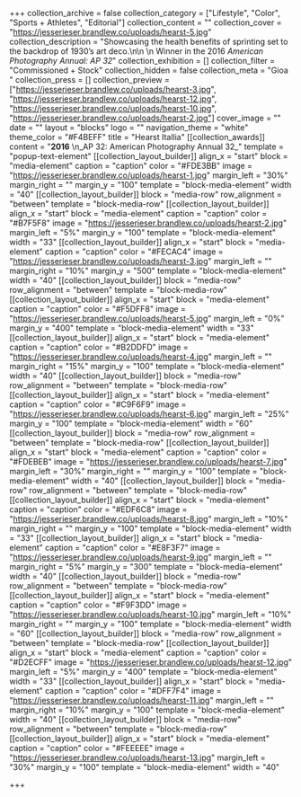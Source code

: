 +++
collection_archive = false
collection_category = ["Lifestyle", "Color", "Sports + Athletes", "Editorial"]
collection_content = ""
collection_cover = "https://jesserieser.brandlew.co/uploads/hearst-5.jpg"
collection_description = "Showcasing the health benefits of sprinting set to the backdrop of 1930’s art deco.\n\n  \n Winner in the 2016 _American Photography Annual: AP 32_"
collection_exhibition = []
collection_filter = "Commissioned + Stock"
collection_hidden = false
collection_meta = "Gioa "
collection_press = []
collection_preview = ["https://jesserieser.brandlew.co/uploads/hearst-3.jpg", "https://jesserieser.brandlew.co/uploads/hearst-12.jpg", "https://jesserieser.brandlew.co/uploads/hearst-10.jpg", "https://jesserieser.brandlew.co/uploads/hearst-2.jpg"]
cover_image = ""
date = ""
layout = "blocks"
logo = ""
navigation_theme = "white"
theme_color = "#F4BEFF"
title = "Hearst Itallia"
[[collection_awards]]
content = "**2016**  \n_AP 32: American Photography Annual 32_"
template = "popup-text-element"
[[collection_layout_builder]]
align_x = "start"
block = "media-element"
caption = "caption"
color = "#FDE3BB"
image = "https://jesserieser.brandlew.co/uploads/hearst-1.jpg"
margin_left = "30%"
margin_right = ""
margin_y = "100"
template = "block-media-element"
width = "40"
[[collection_layout_builder]]
block = "media-row"
row_alignment = "between"
template = "block-media-row"
[[collection_layout_builder]]
align_x = "start"
block = "media-element"
caption = "caption"
color = "#B7F5F8"
image = "https://jesserieser.brandlew.co/uploads/hearst-2.jpg"
margin_left = "5%"
margin_y = "100"
template = "block-media-element"
width = "33"
[[collection_layout_builder]]
align_x = "start"
block = "media-element"
caption = "caption"
color = "#FECAC4"
image = "https://jesserieser.brandlew.co/uploads/hearst-3.jpg"
margin_left = ""
margin_right = "10%"
margin_y = "500"
template = "block-media-element"
width = "40"
[[collection_layout_builder]]
block = "media-row"
row_alignment = "between"
template = "block-media-row"
[[collection_layout_builder]]
align_x = "start"
block = "media-element"
caption = "caption"
color = "#F5DFF8"
image = "https://jesserieser.brandlew.co/uploads/hearst-5.jpg"
margin_left = "0%"
margin_y = "400"
template = "block-media-element"
width = "33"
[[collection_layout_builder]]
align_x = "start"
block = "media-element"
caption = "caption"
color = "#B2DDFD"
image = "https://jesserieser.brandlew.co/uploads/hearst-4.jpg"
margin_left = ""
margin_right = "15%"
margin_y = "100"
template = "block-media-element"
width = "40"
[[collection_layout_builder]]
block = "media-row"
row_alignment = "between"
template = "block-media-row"
[[collection_layout_builder]]
align_x = "start"
block = "media-element"
caption = "caption"
color = "#C9F6F9"
image = "https://jesserieser.brandlew.co/uploads/hearst-6.jpg"
margin_left = "25%"
margin_y = "100"
template = "block-media-element"
width = "60"
[[collection_layout_builder]]
block = "media-row"
row_alignment = "between"
template = "block-media-row"
[[collection_layout_builder]]
align_x = "start"
block = "media-element"
caption = "caption"
color = "#FDEBEB"
image = "https://jesserieser.brandlew.co/uploads/hearst-7.jpg"
margin_left = "30%"
margin_right = ""
margin_y = "100"
template = "block-media-element"
width = "40"
[[collection_layout_builder]]
block = "media-row"
row_alignment = "between"
template = "block-media-row"
[[collection_layout_builder]]
align_x = "start"
block = "media-element"
caption = "caption"
color = "#EDF6C8"
image = "https://jesserieser.brandlew.co/uploads/hearst-8.jpg"
margin_left = "10%"
margin_right = ""
margin_y = "100"
template = "block-media-element"
width = "33"
[[collection_layout_builder]]
align_x = "start"
block = "media-element"
caption = "caption"
color = "#E8F3F7"
image = "https://jesserieser.brandlew.co/uploads/hearst-9.jpg"
margin_left = ""
margin_right = "5%"
margin_y = "300"
template = "block-media-element"
width = "40"
[[collection_layout_builder]]
block = "media-row"
row_alignment = "between"
template = "block-media-row"
[[collection_layout_builder]]
align_x = "start"
block = "media-element"
caption = "caption"
color = "#F9F3DD"
image = "https://jesserieser.brandlew.co/uploads/hearst-10.jpg"
margin_left = "10%"
margin_right = ""
margin_y = "100"
template = "block-media-element"
width = "60"
[[collection_layout_builder]]
block = "media-row"
row_alignment = "between"
template = "block-media-row"
[[collection_layout_builder]]
align_x = "start"
block = "media-element"
caption = "caption"
color = "#D2ECFF"
image = "https://jesserieser.brandlew.co/uploads/hearst-12.jpg"
margin_left = "5%"
margin_y = "400"
template = "block-media-element"
width = "33"
[[collection_layout_builder]]
align_x = "start"
block = "media-element"
caption = "caption"
color = "#DFF7F4"
image = "https://jesserieser.brandlew.co/uploads/hearst-11.jpg"
margin_left = ""
margin_right = "10%"
margin_y = "100"
template = "block-media-element"
width = "40"
[[collection_layout_builder]]
block = "media-row"
row_alignment = "between"
template = "block-media-row"
[[collection_layout_builder]]
align_x = "start"
block = "media-element"
caption = "caption"
color = "#FEEEEE"
image = "https://jesserieser.brandlew.co/uploads/hearst-13.jpg"
margin_left = "30%"
margin_y = "100"
template = "block-media-element"
width = "40"

+++

